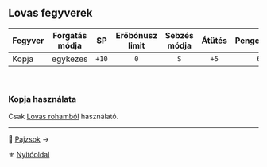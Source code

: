 ## Lovas fegyverek

<!-- tag: md_table_fegyver_start -->

| **Fegyver** | Forgatás módja |  SP   | Erőbónusz limit | Sebzés módja | **Átütés** | **Pengehossz** |  KÉ  |  TÉ  |  VÉ  | Sebesség | Kategória | Speciális / Megjegyzés |
| ----------- | :------------: | :---: | :-------------: | :----------: | :--------: | :------------: | :--: | :--: | :--: | :------: | --------- | ---------------------- |
| Kopja       |    egykezes    | `+10` |       `0`       |     `S`      |    `+5`    |      `6`       | `18` | `40` | `40` |   `99`   | lovas     |                        |

<!-- tag: md_table_fegyver_end -->

<br />

### Kopja használata

Csak [Lovas rohamból](067_03_lovas_harci_taktikak.md#lovas-roham--l%C3%A9glovas-roham) használató.

---

🔗 [Pajzsok](068_010_pajzs_fegyverek.md) →

⚜️ [Nyitóoldal](start.md#6-harcrendszer-%EF%B8%8F)
